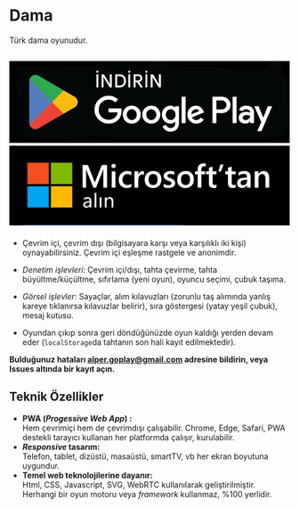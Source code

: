 # Dama
Türk dama oyunudur.

[![Google Play'den alın](get-play-tr.png)](https://play.google.com/store/apps/details?id=tr.web.dama.twa)
[![Microsoft'tan alın](get-ms-tr.png)](https://apps.microsoft.com/store/detail/9NZ067RSDNRV)
---

- Çevrim içi, çevrim dışı (bilgisayara karşı veya karşılıklı iki kişi) oynayabilirsiniz. Çevrim içi eşleşme rastgele ve anonimdir.

- *Denetim işlevleri:* Çevrim içi/dışı, tahta çevirme, tahta büyültme/küçültme, sıfırlama (yeni oyun), oyuncu seçimi, çubuk taşıma.

- *Görsel işlevler:* Sayaçlar, alım kılavuzları (zorunlu taş alımında yanlış kareye tıklanırsa kılavuzlar belirir), sıra göstergesi (yatay yeşil çubuk), mesaj kutusu.

- Oyundan çıkıp sonra geri döndüğünüzde oyun kaldığı yerden devam eder (`localStorage`da tahtanın son hali kayıt edilmektedir).

**Bulduğunuz hataları alper.goplay@gmail.com adresine bildirin, veya Issues altında bir kayıt açın.**

## Teknik Özellikler
- **PWA (_Progessive Web App_) :**  
  Hem çevrimiçi hem de çevrimdışı çalışabilir.
  Chrome, Edge, Safari, PWA destekli tarayıcı kullanan her platformda çalışır, kurulabilir.
- **_Responsive_ tasarım:**  
  Telefon, tablet, dizüstü, masaüstü, smartTV, vb her ekran boyutuna uygundur.
- **Temel web teknolojilerine dayanır:**  
  Html, CSS, Javascript, SVG, WebRTC kullanılarak geliştirilmiştir.
  Herhangi bir oyun motoru veya _framework_ kullanmaz, %100 yerlidir.
